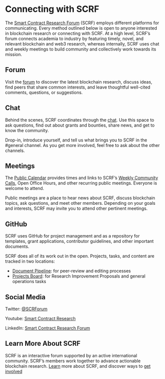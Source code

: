 # Connecting with SCRF

The [Smart Contract Research Forum](https://www.smartcontractresearch.org/) (SCRF) employs different platforms for communicating. Every method outlined below is open to anyone interested in blockchain research or connecting with SCRF. At a high level, SCRF’s forum connects academia to industry by featuring timely, novel, and relevant blockchain and web3 research, whereas internally, SCRF uses chat and weekly meetings to build community and collectively work towards its mission.

## Forum

Visit the [forum](https://www.smartcontractresearch.org/) to discover the latest blockchain research, discuss ideas, find peers that share common interests, and leave thoughtful well-cited comments, questions, or suggestions.

## Chat

Behind the scenes, SCRF coordinates through the [chat](https://discord.gg/cRVjvJYybX). Use this space to ask questions, find out about grants and bounties, share news, and get to know the community.

Drop-in, introduce yourself, and tell us what brings you to SCRF in the #general channel. As you get more involved, feel free to ask about the other channels.

## Meetings

The [Public Calendar](https://calendar.google.com/calendar/u/0/embed?src=null@scrf.io&ctz=America/Los_Angeles) provides times and links to SCRF’s [Weekly Community Calls,](https://github.com/smartcontractresearchforum/docs/blob/main/en/content_community_calls.md) Open Office Hours, and other recurring public meetings. Everyone is welcome to attend.

Public meetings are a place to hear news about SCRF, discuss blockchain topics, ask questions, and meet other members. Depending on your goals and interests, SCRF may invite you to attend other pertinent meetings.

## GitHub

SCRF uses GitHub for project management and as a repository for templates, grant applications, contributor guidelines, and other important documents.

SCRF does all of its work out in the open. Projects, tasks, and content are tracked in two locations:

* [Document Pipeline](https://github.com/orgs/smartcontractresearchforum/projects/5): for peer-review and editing processes
* [Projects Board](https://github.com/orgs/smartcontractresearchforum/projects/4): for Research Improvement Proposals and general operations tasks

## Social Media

Twitter: [@SCRForum](http://twitter.com/scrforum)

Youtube: [Smart Contract Research](https://www.youtube.com/channel/UCSA8Xu-rCemVuoBG2s449UQ)

LinkedIn: [Smart Contract Research Forum](https://www.linkedin.com/company/smart-contract-research-forum/)

## Learn More About SCRF

SCRF is an interactive forum supported by an active international community. SCRF’s members work together to advance actionable blockchain research. [Learn](https://github.com/smartcontractresearchforum/docs) more about SCRF, and discover ways to [get involved](https://github.com/smartcontractresearchforum/docs/blob/main/en/content_connecting_with_scrf.md)
